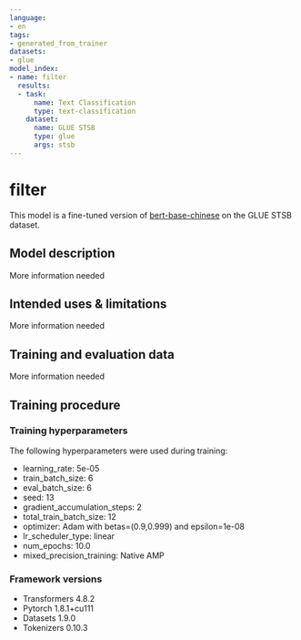 ```yaml
---
language:
- en
tags:
- generated_from_trainer
datasets:
- glue
model_index:
- name: filter
  results:
  - task:
      name: Text Classification
      type: text-classification
    dataset:
      name: GLUE STSB
      type: glue
      args: stsb
---
```


<!-- This model card has been generated automatically according to the information the Trainer had access to. You
should probably proofread and complete it, then remove this comment. -->

# filter

This model is a fine-tuned version of [bert-base-chinese](https://huggingface.co/bert-base-chinese) on the GLUE STSB dataset.

## Model description

More information needed

## Intended uses & limitations

More information needed

## Training and evaluation data

More information needed

## Training procedure

### Training hyperparameters

The following hyperparameters were used during training:
- learning_rate: 5e-05
- train_batch_size: 6
- eval_batch_size: 6
- seed: 13
- gradient_accumulation_steps: 2
- total_train_batch_size: 12
- optimizer: Adam with betas=(0.9,0.999) and epsilon=1e-08
- lr_scheduler_type: linear
- num_epochs: 10.0
- mixed_precision_training: Native AMP

### Framework versions

- Transformers 4.8.2
- Pytorch 1.8.1+cu111
- Datasets 1.9.0
- Tokenizers 0.10.3

